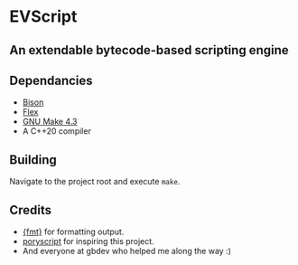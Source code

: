 # EVScript
## An extendable bytecode-based scripting engine

## Dependancies

- [Bison](https://www.gnu.org/software/bison/)
- [Flex](https://github.com/westes/flex)
- [GNU Make 4.3](https://www.gnu.org/software/make/)
- A C++20 compiler

## Building

Navigate to the project root and execute `make`.

## Credits

- [{fmt}](https://github.com/fmtlib/fmt) for formatting output.
- [poryscript](https://github.com/huderlem/poryscript) for inspiring this project.
- And everyone at gbdev who helped me along the way :)
